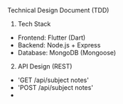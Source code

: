  Technical Design Document (TDD)

 1. Tech Stack
- Frontend: Flutter (Dart)
- Backend: Node.js + Express
- Database: MongoDB (Mongoose)


 2. API Design (REST)
- 'GET /api/subject notes'
- 'POST /api/subject notes'
- 

